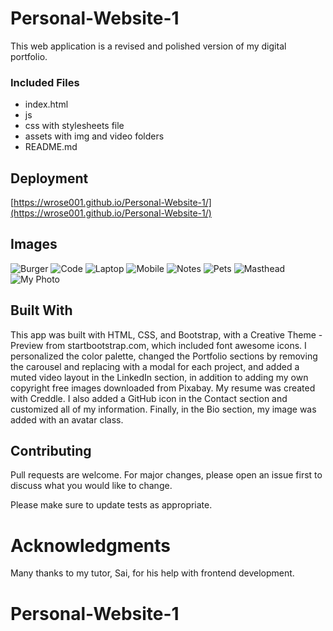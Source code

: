 # Personal-Website-1

This web application is a revised and polished version of my digital portfolio.

### Included Files

* index.html
* js
* css with stylesheets file
* assets with img and video folders
* README.md





## Deployment

[https://wrose001.github.io/Personal-Website-1/](https://wrose001.github.io/Personal-Website-1/)

## Images

![Burger](./assets/img/burger.jpg) 
![Code](/images/shot2.png) 
![Laptop](/images/shot3.png) 
![Mobile](/images/shot4.png)
![Notes](/images/shot4.png) 
![Pets](/images/shot4.png) 
![Masthead](/images/shot4.png)
![My Photo](/images/shot4.png)   

## Built With

This app was built with HTML, CSS, and Bootstrap, with a Creative Theme - Preview from startbootstrap.com, which included font awesome icons. I personalized the color palette, changed the Portfolio sections by removing the carousel and replacing with a modal for each project, and added a muted video layout in the LinkedIn section, in addition to adding my own copyright free images downloaded from Pixabay. My resume was created with Creddle. I also added a GitHub icon in the Contact section and customized all of my information. Finally, in the Bio section, my image was added with an avatar class.

## Contributing

Pull requests are welcome. For major changes, please open an issue first to discuss what you would like to change.

Please make sure to update tests as appropriate.

# Acknowledgments

Many thanks to my tutor, Sai, for his help with frontend development.





# Personal-Website-1